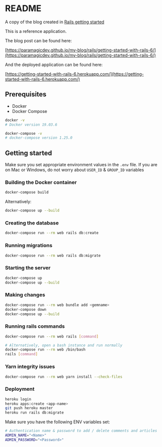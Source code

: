 # README

A copy of the blog created in [Rails getting
started](https://guides.rubyonrails.org/getting_started.html#creating-the-blog-application)

This is a reference application.

The blog post can be found here:

[https://paramagicdev.github.io/my-blog/rails/getting-started-with-rails-6/](https://paramagicdev.github.io/my-blog/rails/getting-started-with-rails-6/)

And the deployed application can be found here:

[https://getting-started-with-rails-6.herokuapp.com/](https://getting-started-with-rails-6.herokuapp.com/)

## Prerequisites

- Docker
- Docker Compose

```bash
docker -v
# Docker version 19.03.6

docker-compose -v
# docker-compose version 1.25.0
```

## Getting started

Make sure you set appropriate environment values in the `.env` file.
If you are on Mac or Windows, do not worry about `USER_ID` & `GROUP_ID`
variables

### Building the Docker container

```bash
docker-compose build
```

Alternatively:

```bash
docker-compose up --build
```

### Creating the database

```bash
docker-compose run --rm web rails db:create
```

### Running migrations

```bash
docker-compose run --rm web rails db:migrate
```

### Starting the server

```bash
docker-compose up
docker-compose up --build
```

### Making changes

```bash
docker-compose run --rm web bundle add <gemname>
docker-compose down
docker-compose up --build
```

### Running rails commands

```bash
docker-compose run --rm web rails [command]

# Alternatively, open a bash instance and run normally
docker-compose run --rm web /bin/bash
rails [command]
```

### Yarn integrity issues

```bash
docker-compose run --rm web yarn install --check-files
```

### Deployment

```bash
heroku login
heroku apps:create <app-name>
git push heroku master
heroku run rails db:migrate
```

Make sure you have the following ENV variables set:

```bash
# Authentication name & password to add / delete comments and articles
ADMIN_NAME="<Name>"
ADMIN_PASSWORD="<Password>"
```
